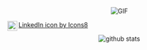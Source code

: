 <p  align="center">
  <img align="center" alt="GIF" src="https://media.giphy.com/media/Nx0rz3jtxtEre/giphy.gif" />
</p>


<a href="https://www.linkedin.com/in/thiagortk/">
  <a href="https://icons8.com/icon/xuvGCOXi8Wyg/linkedin">LinkedIn icon by Icons8</a>
</a>
<a href="https://www.researchgate.net/profile/Thiago_Rateke">
  <img align="left" alt="ResearchGate" width="22px" src="" />
</a>


<p  align="center">
  <img src="https://github-readme-stats.vercel.app/api?username=thiagortk&&show_icons=true&title_color=EDD560&icon_color=8ac926&text_color=FFFFFF&bg_color=1B9AA0" alt="github stats"/></br>
</p>
